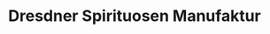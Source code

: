 ---
title: "Dresdner Spirituosen Manufaktur"
url: /dresden/dresdner-spirituosen-manufaktur/
shop: Spirituosen
---